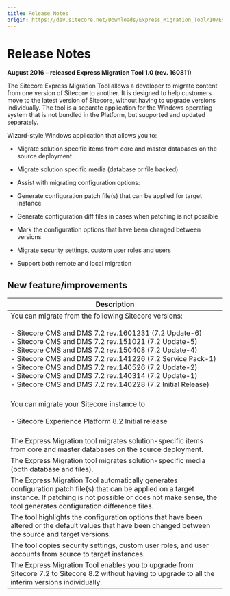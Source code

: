 ```yaml
---
title: Release Notes
origin: https://dev.sitecore.net/Downloads/Express_Migration_Tool/10/Express_Migration_Tool_10_Initial_Release/Release_Notes
---
```


# Release Notes

**August 2016 – released Express Migration Tool 1.0 (rev. 160811)**

​The Sitecore Express Migration Tool allows a developer to migrate content from one version of Sitecore to another. It is designed to help customers move to the latest version of Sitecore, without having to upgrade versions individually. The tool is a separate application for the Windows operating system that is not bundled in the Platform, but supported and updated separately.

Wizard-style Windows application that allows you to:

-   Migrate solution specific items from core and master databases on the source deployment
-   Migrate solution specific media (database or file backed)
-   Assist with migrating configuration options:

-   Generate configuration patch file(s) that can be applied for target instance
-   Generate configuration diff files in cases when patching is not possible
-   Mark the configuration options that have been changed between versions

-   Migrate security settings, custom user roles and users
-   Support both remote and local migration

## New feature/improvements

 | Description |
 | --- |
 | ​You can migrate from the following Sitecore versions:<br /><br />-   Sitecore CMS and DMS 7.2 rev.1601231 (7.2 Update-6)<br />-   Sitecore CMS and DMS 7.2 rev.151021 (7.2 Update-5)<br />-   Sitecore CMS and DMS 7.2 rev.150408 (7.2 Update-4)<br />-   Sitecore CMS and DMS 7.2 rev.141226 (7.2 Service Pack-1)<br />-   Sitecore CMS and DMS 7.2 rev.140526 (7.2 Update-2)<br />-   Sitecore CMS and DMS 7.2 rev.140314 (7.2 Update-1)<br />-   Sitecore CMS and DMS 7.2 rev.140228 (7.2 Initial Release)​<br /><br /> |
 | ​You can migrate your Sitecore instance to<br /><br />-   Sitecore Experience Platform 8.2 Initial release<br /><br /> |
 | The Express Migration tool migrates solution-specific items from core and master databases on the source deployment. |
 | The Express Migration tool migrates solution-specific media (both database and files). |
 | The Express Migration Tool automatically generates configuration patch file(s) that can be applied on a target instance. If patching is not possible or does not make sense, the tool generates configuration difference files. |
 | The tool highlights the configuration options that have been altered or the default values that have been changed between the source and target versions. |
 | The tool copies security settings, custom user roles, and user accounts from source to target instances​. |
 | The Express Migration Tool enables you to upgrade from Sitecore 7.2 to Sitecore 8.2 without having to upgrade to all the interim versions individually.​ |
